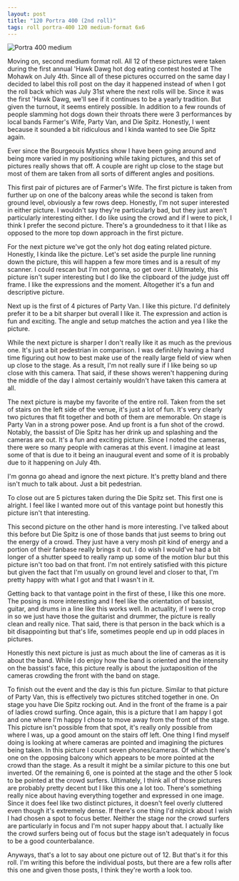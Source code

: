 ```yaml
---
layout: post
title: "120 Portra 400 (2nd roll)"
tags: roll portra-400 120 medium-format 6x6
---
```


![Portra 400 medium](/assets/rolls/Portra400-medium-2.jpg)

Moving on, second medium format roll. All 12 of these pictures were taken during the first annual 'Hawk Dawg hot dog eating contest hosted at The Mohawk on July 4th. Since all of these pictures occurred on the same day I decided to label this roll post on the day it happened instead of when I got the roll back which was July 31st where the next rolls will be. Since it was the first 'Hawk Dawg, we'll see if it continues to be a yearly tradition. But given the turnout, it seems entirely possible. In addition to a few rounds of people slamming hot dogs down their throats there were 3 performances by local bands Farmer's Wife, Party Van, and Die Spitz. Honestly, I went because it sounded a bit ridiculous and I kinda wanted to see Die Spitz again.

Ever since the Bourgeouis Mystics show I have been going around and being more varied in my positioning while taking pictures, and this set of pictures really shows that off. A couple are right up close to the stage but most of them are taken from all sorts of different angles and positions.

This first pair of pictures are of Farmer's Wife. The first picture is taken from further up on one of the balcony areas while the second is taken from ground level, obviously a few rows deep. Honestly, I'm not super interested in either picture. I wouldn't say they're particularly bad, but they just aren't particularly interesting either. I do like using the crowd and if I were to pick, I think I prefer the second picture. There's a groundedness to it that I like as opposed to the more top down approach in the first picture.

For the next picture we've got the only hot dog eating related picture. Honestly, I kinda like the picture. Let's set aside the purple line running down the picture, this will happen a few more times and is a result of my scanner. I could rescan but I'm not gonna, so get over it. Ultimately, this picture isn't super interesting but I do like the clipboard of the judge just off frame. I like the expressions and the moment. Altogether it's a fun and descriptive picture.

Next up is the first of 4 pictures of Party Van. I like this picture. I'd definitely prefer it to be a bit sharper but overall I like it. The expression and action is fun and exciting. The angle and setup matches the action and yea I like the picture.

While the next picture is sharper I don't really like it as much as the previous one. It's just a bit pedestrian in comparison. I was definitely having a hard time figuring out how to best make use of the really large field of view when up close to the stage. As a result, I'm not really sure if I like being so up close with this camera. That said, if these shows weren't happening during the middle of the day I almost certainly wouldn't have taken this camera at all.

The next picture is maybe my favorite of the entire roll. Taken from the set of stairs on the left side of the venue, it's just a lot of fun. It's very clearly two pictures that fit together and both of them are memorable. On stage is Party Van in a strong power pose. And up front is a fun shot of the crowd. Notably, the bassist of Die Spitz has her drink up and splashing and the cameras are out. It's a fun and exciting picture. Since I noted the cameras, there were so many people with cameras at this event. I imagine at least some of that is due to it being an inaugural event and some of it is probably due to it happening on July 4th.

I'm gonna go ahead and ignore the next picture. It's pretty bland and there isn't much to talk about. Just a bit pedestrian.

To close out are 5 pictures taken during the Die Spitz set. This first one is alright. I feel like I wanted more out of this vantage point but honestly this picture isn't that interesting.

This second picture on the other hand is more interesting. I've talked about this before but Die Spitz is one of those bands that just seems to bring out the energy of a crowd. They just have a very mosh pit kind of energy and a portion of their fanbase really brings it out. I do wish I would've had a bit longer of a shutter speed to really ramp up some of the motion blur but this picture isn't too bad on that front. I'm not entirely satisfied with this picture but given the fact that I'm usually on ground level and closer to that, I'm pretty happy with what I got and that I wasn't in it.

Getting back to that vantage point in the first of these, I like this one more. The posing is more interesting and I feel like the orientation of bassist, guitar, and drums in a line like this works well. In actuality, if I were to crop in so we just have those the guitarist and drummer, the picture is really clean and really nice. That said, there is that person in the back which is a bit disappointing but that's life, sometimes people end up in odd places in pictures.

Honestly this next picture is just as much about the line of cameras as it is about the band. While I do enjoy how the band is oriented and the intensity on the bassist's face, this picture really is about the juxtaposition of the cameras crowding the front with the band on stage.

To finish out the event and the day is this fun picture. Similar to that picture of Party Van, this is effectively two pictures stitched together in one. On stage you have Die Spitz rocking out. And in the front of the frame is a pair of ladies crowd surfing. Once again, this is a picture that I am happy I got and one where I'm happy I chose to move away from the front of the stage. This picture isn't possible from that spot, it's really only possible from where I was, up a good amount on the stairs off left. One thing I find myself doing is looking at where cameras are pointed and imagining the pictures being taken. In this picture I count seven phones/cameras. Of which there's one on the opposing balcony which appears to be more pointed at the crowd than the stage. As a result it might be a similar picture to this one but inverted. Of the remaining 6, one is pointed at the stage and the other 5 look to be pointed at the crowd surfers. Ultimately, I think all of those pictures are probably pretty decent but I like this one a lot too. There's something really nice about having everything together and expressed in one image. Since it does feel like two distinct pictures, it doesn't feel overly cluttered even though it's extremely dense. If there's one thing I'd nitpick about I wish I had chosen a spot to focus better. Neither the stage nor the crowd surfers are particularly in focus and I'm not super happy about that. I actually like the crowd surfers being out of focus but the stage isn't adequately in focus to be a good counterbalance.

Anyways, that's a lot to say about one picture out of 12. But that's it for this roll. I'm writing this before the individual posts, but there are a few rolls after this one and given those posts, I think they're worth a look too.
